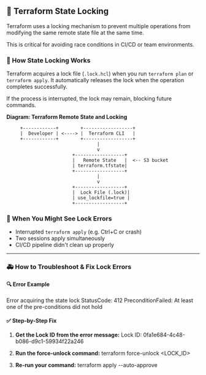 ## 🔐 Terraform State Locking

Terraform uses a locking mechanism to prevent multiple operations from modifying the same remote state file at the same time.

This is critical for avoiding race conditions in CI/CD or team environments.

### 🔧 How State Locking Works

Terraform acquires a lock file (`.lock.hcl`) when you run `terraform plan` or `terraform apply`. It automatically releases the lock when the operation completes successfully.

If the process is interrupted, the lock may remain, blocking future commands.

**Diagram: Terraform Remote State and Locking**

         +------------+        +------------------+
         |  Developer | <----> |  Terraform CLI   |
         +------------+        +------------------+
                                     |
                                     v
                            +------------------+
                            |   Remote State   |  <-- S3 bucket
                            | terraform.tfstate|
                            +------------------+
                                     |
                                     v
                            +------------------+
                            |  Lock File (.lock)|
                            | use_lockfile=true |
                            +------------------+


### 🧪 When You Might See Lock Errors

- Interrupted `terraform apply` (e.g. Ctrl+C or crash)
- Two sessions apply simultaneously
- CI/CD pipeline didn't clean up properly

---

### 🚑 How to Troubleshoot & Fix Lock Errors

#### 🔍 Error Example
Error acquiring the state lock
StatusCode: 412
PreconditionFailed: At least one of the pre-conditions did not hold


#### ✅ Step-by-Step Fix

1. **Get the Lock ID from the error message:**
Lock ID: 0fa1e684-4c48-b086-d9c1-59934f22a246

2. **Run the force-unlock command:**
terraform force-unlock <LOCK_ID>
3. **Re-run your command:**
terraform apply --auto-approve
